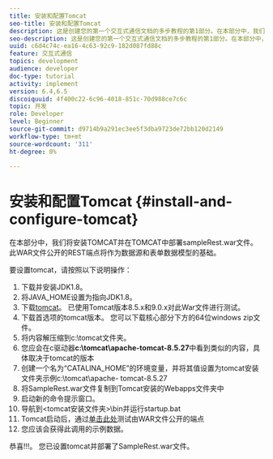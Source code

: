 ```yaml
---
title: 安装和配置Tomcat
seo-title: 安装和配置Tomcat
description: 这是创建您的第一个交互式通信文档的多步教程的第1部分。在本部分中，我们将安装TOMCAT并在TOMCAT中部署sampleRest.war文件。 此WAR文件公开的REST端点将作为数据源和表单数据模型的基础。
seo-description: 这是创建您的第一个交互式通信文档的多步教程的第1部分。在本部分中，我们将安装TOMCAT并在TOMCAT中部署sampleRest.war文件。 此WAR文件公开的REST端点将作为数据源和表单数据模型的基础。
uuid: c6d4c74c-ea16-4c63-92c9-182d087fd88c
feature: 交互式通信
topics: development
audience: developer
doc-type: tutorial
activity: implement
version: 6.4,6.5
discoiquuid: 4f400c22-6c96-4018-851c-70d988ce7c6c
topic: 开发
role: Developer
level: Beginner
source-git-commit: d9714b9a291ec3ee5f3dba9723de72bb120d2149
workflow-type: tm+mt
source-wordcount: '311'
ht-degree: 0%

---
```



# 安装和配置Tomcat {#install-and-configure-tomcat}

在本部分中，我们将安装TOMCAT并在TOMCAT中部署sampleRest.war文件。 此WAR文件公开的REST端点将作为数据源和表单数据模型的基础。

要设置tomcat，请按照以下说明操作：

1. 下载并安装JDK1.8。
2. 将JAVA_HOME设置为指向JDK1.8。
3. 下载[tomcat](https://tomcat.apache.org/)。 已使用Tomcat版本8.5.x和9.0.x对此War文件进行测试。
4. 下载首选项的tomcat版本。 您可以下载核心部分下方的64位windows zip文件。
5. 将内容解压缩到c:\tomcat文件夹。
6. 您应会在c驱动器&#x200B;**c:\tomcat\apache-tomcat-8.5.27**&#x200B;中看到类似的内容，具体取决于tomcat的版本
7. 创建一个名为“CATALINA_HOME”的环境变量，并将其值设置为tomcat安装文件夹示例c:\tomcat\apache- tomcat-8.5.27
8. 将SampleRest.war文件复制到Tomcat安装的Webapps文件夹中
9. 启动新的命令提示窗口。
10. 导航到&lt;tomcat安装文件夹>\bin并运行startup.bat
11. Tomcat启动后，通过[单击此处](http://localhost:8080/SampleRest/webapi/getStatement/9586)测试由WAR文件公开的端点
12. 您应该会获得此调用的示例数据。

恭喜!!!。 您已设置tomcat并部署了SampleRest.war文件。
